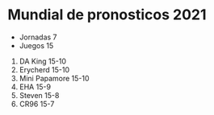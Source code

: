 

# Mundial de pronosticos 2021 #

* Jornadas 7
* Juegos 15

1. DA King 15-10
2. Erycherd 15-10
3. Mini Papamore 15-10
4. EHA 15-9
5. Steven 15-8
6. CR96 15-7